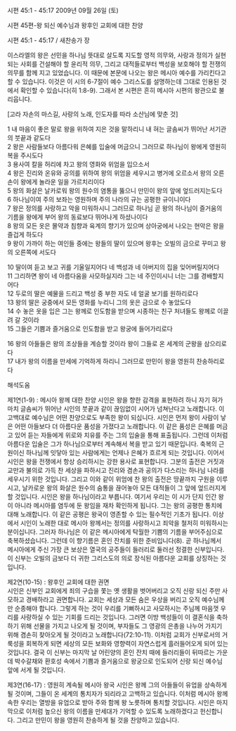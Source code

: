 시편 45:1 - 45:17 
2009년 09월 26일 (토)

시편 45편-왕 되신 예수님과 왕후인 교회에 대한 찬양



시편 45:1 - 45:17 / 새찬송가  장



이스라엘의 왕은 선민을 하나님 뜻대로 살도록 지도할 영적 의무와, 사랑과 정의가 실현되는 사회를 건설해야 할 윤리적 의무, 그리고 대적들로부터 백성을 보호해야 할 전쟁의 의무를 함께 지고 있었습니다. 이 때문에 본문에 나오는 왕은 메시아 예수를 가리킨다고 할 수 있습니다. 이것은 이 시의 6-7절이 예수 그리스도를 설명하는데 그대로 인용된 것에서 확인할 수 있습니다(히 1:8-9). 그래서 본 시편은 흔히 메시아 시편의 왕관으로 불리웁니다. 

[고라 자손의 마스길, 사랑의 노래, 인도자를 따라 소산님에 맞춘 것]

1 내 마음이 좋은 말로 왕을 위하여 지은 것을 말하리니 
내 혀는 글솜씨가 뛰어난 서기관의 붓끝과 같도다  
2 왕은 사람들보다 아름다워 은혜를 입술에 머금으니 
그러므로 하나님이 왕에게 영원히 복을 주시도다  
3 용사여 칼을 허리에 차고 왕의 영화와 위엄을 입으소서  
4 왕은 진리와 온유와 공의를 위하여 왕의 위엄을 세우시고 병거에 오르소서 
왕의 오른손이 왕에게 놀라운 일을 가르치리이다  
5 왕의 화살은 날카로워 왕의 원수의 염통을 뚫으니 만민이 왕의 앞에 엎드러지는도다  
6 하나님이여 주의 보좌는 영원하며 주의 나라의 규는 공평한 규이니이다  
7 왕은 정의를 사랑하고 악을 미워하시니 그러므로 하나님 곧 왕의 하나님이 
즐거움의 기름을 왕에게 부어 왕의 동료보다 뛰어나게 하셨나이다  
8 왕의 모든 옷은 몰약과 침향과 육계의 향기가 있으며 
상아궁에서 나오는 현악은 왕을 즐겁게 하도다  
9 왕이 가까이 하는 여인들 중에는 왕들의 딸이 있으며 
왕후는 오빌의 금으로 꾸미고 왕의 오른쪽에 서도다  

10 딸이여 듣고 보고 귀를 기울일지어다 네 백성과 네 아버지의 집을 잊어버릴지어다  
11 그리하면 왕이 네 아름다움을 사모하실지라 그는 네 주인이시니 너는 그를 경배할지어다  
12 두로의 딸은 예물을 드리고 백성 중 부한 자도 네 얼굴 보기를 원하리로다  
13 왕의 딸은 궁중에서 모든 영화를 누리니 그의 옷은 금으로 수 놓았도다  
14 수 놓은 옷을 입은 그는 왕께로 인도함을 받으며 
시종하는 친구 처녀들도 왕께로 이끌려 갈 것이라  
15 그들은 기쁨과 즐거움으로 인도함을 받고 왕궁에 들어가리로다  

16 왕의 아들들은 왕의 조상들을 계승할 것이라 왕이 그들로 온 세계의 군왕을 삼으리로다  
17 내가 왕의 이름을 만세에 기억하게 하리니 그러므로 만민이 왕을 영원히 찬송하리로다

해석도움





제1연(1-9) : 메시아 왕께 대한 찬양
시인은 왕을 향한 감격을 표현하려 하니 자기 혀가 마치 글솜씨가 뛰어난 시인의 붓끝과 같이 끊임없이 시어가 넘쳐난다고 노래합니다. 이 고백대로 예수님은 어떤 찬양으로도 부족한 왕이 되십니다. 시인은 먼저 왕이 사람이 낳은 어떤 아들보다 더 아름다운 품성을 가졌다고 노래합니다. 이 같은 품성은 은혜를 머금고 있어 듣는 자들에게 위로와 치유를 주는 그의 입술을 통해 표출됩니다. 그런데 이처럼 아름다운 입술은 그가 하나님으로부터 계속해서 복을 받고 있기 때문입니다. 축복의 근원이신 하나님께 잇닿아 있는 사람에게는 언제나 은혜가 흐르게 되는 것입니다. 이어서 시인은 왕을 전쟁에서 항상 승리하시는 강한 용사로 표현합니다. 그분의 출전은 거짓과 교만과 불의로 가득 찬 세상을 파하시고 진리와 겸손과 공의가 다스리는 하나님 나라를 세우시기 위한 것입니다. 그리고 이와 같이 위엄에 찬 왕의 출전은 땅끝까지 구원을 이루시고, 날카로운 왕의 화살은 원수의 숨통을 끊어놓아 모든 대적들이 그 앞에 엎드러지게 할 것입니다. 시인은 왕을 하나님이라고 부릅니다. 여기서 우리는 이 시가 단지 인간 왕이 아니라 메시아를 염두에 둔 왕임을 재차 확인하게 됩니다. 그는 왕의 공평한 통치에 대해 노래합니다. 이 같은 공평은 왕국이 영존할 수 있는 필수적인 기초가 됩니다. 이상에서 시인이 노래한 대로 메시아 왕께서는 정의를 사랑하시고 죄악을 철저히 미워하시는 분이십니다. 그러자 하나님은 이 같은 메시아에게 탁월한 기쁨의 기름을 부어주심으로 축복하셨습니다. 그런데 이 향기름은 혼인 잔치를 위한 준비입니다(8). 곧 하나님께서 메시아에게 주신 가장 큰 보상은 열국의 공주들이 들러리로 둘러선 정결한 신부입니다. 이 신부는 오빌의 금보다 더 귀한 그리스도의 의로 장식된 아름다운 교회를 상징하는 것입니다.  

제2연(10-15) : 왕후인 교회에 대한 권면  
시인은 신부인 교회에게 죄의 구습을 쫓는 옛 생활을 벗어버리고 오직 신랑 되신 주만 사모하고 경배하라고 권면합니다. 교회는 세상과 모든 숨은 우상을 버리고 오직 예수님께만 순종해야 합니다. 그렇게 하는 것이 우리를 기뻐하시고 사모하시는 주님께 마음껏 우리를 사랑하실 수 있는 기회를 드리는 것입니다. 그러면 이방 백성들이 이 결혼식을 축하하기 위해 선물을 가지고 나오게 될 것이며, 부자들도 그 영광의 은총을 나누어 가지기 위해 겸손히 찾아오게 될 것이라고 노래합니다(72:10-11). 이처럼 교회가 신부로서의 거룩성을 회복하게 되면 세상의 모든 보화와 영향력이 자연스럽게 흘러들어오게 되어 있는 것입니다. 결국 이 신부는 마지막 날 어린양의 혼인 잔치 때에 들러리들이 뒤따르는 가운데 박수갈채와 환호성 속에서 기쁨과 즐거움으로 왕궁으로 인도되어 신랑 되신 예수님 앞에 서게 될 것입니다.    

제3연(16-17) : 영원히 계속될 메시아 왕국
시인은 왕께 그의 아들들이 유업을 상속하게 될 것이며, 그들이 온 세계의 통치자가 되리라고 고백하고 있습니다. 이처럼 메시아 왕께 속한 우리는 열방을 유업으로 받아 주와 함께 왕 노릇하며 통치할 것입니다. 시인은 마지막으로 이처럼 높으신 왕의 이름을 만세대가 기억할 수 있도록 노래하겠다고 헌신합니다. 그리고 만민이 왕을 영원히 찬송하게 될 것을 찬양하고 있습니다.
